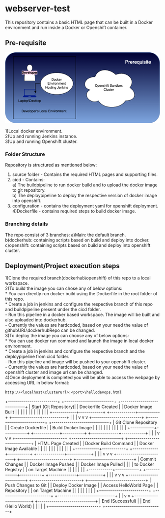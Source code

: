 # webserver-test

This repository contains a basic HTML page that can be built in a Docker environment and run inside a Docker or Openshift container.

## Pre-requisite

![alt text](./documents/PreRequisite.png)

1)Local docker environment.  
2)Up and running Jenkins instance.  
3)Up and running Openshift cluster.  

### Folder Structure

Repository is structured as mentioned below:
1) source folder - Contains the required HTML pages and supporting files.  
2) cicd - Contains:  
        a) The buildpipeline to run docker build and to upload the docker image to git repository.  
        b) The deploypipeline to deploy the respective version of docker image into openshift.  
3) configuration - contains the deployment yaml for openshift deployment.  
4)Dockerfile - contains required steps to build docker image.  

### Branching details
The repo consist of 3 branches:
 a)Main: the default branch.  
 b)dockerhub: containing scripts based on build and deploy into docker.  
 c)openshift: containing scripts based on build and deploy into openshift cluster.  
 
## Deployment/Project execution steps
1)Clone the required branch(dockerhub\openshift) of this repo to a local workspace.  
2)To build the image you can chose any of below options:  
    * You can directly run docker build using the Dockerfile in the root folder of this repo.  
    * Create a job in jenkins and configure the respective branch of this repo and buildpipeline present under the cicd folder.  
       - Run this pipeline in a docker based workspace. The image will be built and also uploaded into dockerhub.  
       - Currently the values are hardcoded, based on your need the value of githubURL\dockerhubRepo can be changed.  
3)To deploy the image you can choose any of below options:  
    * You can use docker run command and launch the image in local docker environment.  
    * Create a job in jenkins and configure the respective branch and the deploypipeline from cicd folder.  
       - Run this pipeline and image will be pushed to your openshift cluster.  
       - Currently the values are hardcoded, based on your need the value of openshift cluster and image url can be changed.  
4)Once deployment is completed you will be able to access the webpage by accessing URL in below format:  
 ```shell
http://<localhost\clusterurl>:<port>\hellodevops.html
```

+-------------------------+      +-------------------------+       +-----------------------------+
|   Start (Git Repository)|      |   Dockerfile Created    |       |    Docker Image Built     |
|                         |      |                         |       |                           |
|                         |      |                         |       |                           |
+------------+------------+      +-------------+-----------+       +--------------+------------+
             |                                 |                                 |
             v                                 v                                 v
+-------------------------+      +-------------------------+       +-----------------------------+
|   Git Clone Repository  |      |   Create Dockerfile    |       |   Build Docker Image       |
|                         |      |                         |       |                           |
|                         |      |                         |       |                           |
+------------+------------+      +-------------+-----------+       +--------------+------------+
             |                                 |                                 |
             v                                 v                                 v
+-------------------------+      +-------------------------+       +-----------------------------+
|   HTML Page Created     |      |   Docker Build Command |       |   Docker Image Available   |
|                         |      |                         |       |                           |
|                         |      |                         |       |                           |
+------------+------------+      +-------------+-----------+       +--------------+------------+
             |                                 |                                 |
             v                                 v                                 v
+-------------------------+      +-------------------------+       +-----------------------------+
|   Commit Changes        |      |   Docker Image Pushed   |       |   Docker Image Pulled     |
|                         |      |   to Docker Registry    |       |   on Target Machine       |
|                         |      |                         |       |                           |
+------------+------------+      +-------------+-----------+       +--------------+------------+
             |                                 |                                 |
             v                                 v                                 v
+-------------------------+      +-------------------------+       +-----------------------------+
|  Push Changes to Git    |      |   Deploy Docker Image   |       |   Access HelloWorld Page  |
| Repository              |      |   on Target Machine     |       |                           |
|                         |      |                         |       |                           |
+-------------------------+      +-------------------------+       +-----------------------------+
             |                                                         |
             v                                                         v
+-------------------------+                                       +-----------------------------+
|    End (Successful)     |                                       |      End (Hello World)      |
|                         |                                       |                             |
+-------------------------+                                       +-----------------------------+
